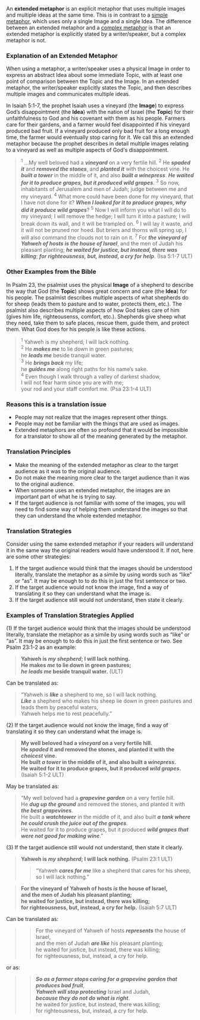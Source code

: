 
An **extended metaphor** is an explicit metaphor that uses multiple images and multiple ideas at the same time.  This is in contrast to a [simple metaphor](../figs-simetaphor/01.md), which uses only a single Image and a single Idea.  The difference between an extended metaphor and a [complex metaphor](../figs-cometaphor/01.md) is that an extended metaphor is explicitly stated by a writer/speaker, but a complex metaphor is not.

### Explanation of an Extended Metaphor

When using a metaphor, a writer/speaker uses a physical Image in order to express an abstract Idea about some immediate Topic, with at least one point of comparison between the Topic and the Image. In an extended metaphor, the writer/speaker explicitly states the Topic, and then describes multiple images and communicates multiple ideas.

In Isaiah 5:1-7, the prophet Isaiah uses a vineyard (the **Image**) to express God’s disappointment (the **Idea**) with the nation of Israel (the **Topic**) for their unfaithfulness to God and his covenant with them as his people. Farmers care for their gardens, and a farmer would feel disappointed if his vineyard produced bad fruit. If a vineyard produced only bad fruit for a long enough time, the farmer would eventually stop caring for it. We call this an extended metaphor because the prophet describes in detail multiple images relating to a vineyard as well as multiple aspects of God's disappointment.  

> <sup>1</sup> …My well beloved had a ***vineyard*** on a very fertile hill. <sup>2</sup> He ***spaded it*** and ***removed the stones***, and ***planted it*** with the choicest vine. He ***built a tower*** in the middle of it, and also ***built a winepress***. ***He waited for it to produce grapes, but it produced wild grapes***. <sup>3</sup> So now, inhabitants of Jerusalem and men of Judah; judge between me and my vineyard. <sup>4</sup> What more could have been done for my vineyard, that I have not done for it? ***When I looked for it to produce grapes, why did it produce wild grapes***? <sup>5</sup> Now I will inform you what I will do to my vineyard; I will remove the hedge; I will turn it into a pasture; I will break down its wall, and it will be trampled on. <sup>6</sup> I will lay it waste, and it will not be pruned nor hoed. But briers and thorns will spring up, I will also command the clouds not to rain on it. <sup>7</sup> For ***the vineyard of Yahweh of hosts is the house of Israel***, and the men of Judah his pleasant planting; ***he waited for justice, but instead, there was killing***; ***for righteousness, but, instead, a cry for help***. (Isa 5:1-7 ULT)

### Other Examples from the Bible

In Psalm 23, the psalmist uses the physical **Image** of a shepherd to describe the way that God (the **Topic**) shows great concern and care (the **Idea**) for his people. The psalmist describes multiple aspects of what shepherds do for sheep (leads them to pasture and to water, protects them, etc.). The psalmist also describes multiple aspects of how God takes care of him (gives him life, righteousenss, comfort, etc.). Shepherds give sheep what they need, take them to safe places, rescue them, guide them, and protect them. What God does for his people is like these actions.

> <sup> 1</sup> Yahweh is my shepherd; I will lack nothing.  
> <sup> 2</sup> He ***makes me*** to lie down in green pastures;  
> he ***leads me*** beside tranquil water.  
> <sup> 3</sup> He ***brings back*** my life;  
> he ***guides me*** along right paths for his name’s sake.  
> <sup> 4</sup> Even though I walk through a valley of darkest shadow,  
> I will not fear harm since you are with me;  
> your rod and your staff comfort me. (Psa 23:1-4 ULT)

### Reasons this is a translation issue

* People may not realize that the images represent other things.
* People may not be familiar with the things that are used as images.
* Extended metaphors are often so profound that it would be impossible for a translator to show all of the meaning generated by the metaphor.

### Translation Principles

* Make the meaning of the extended metaphor as clear to the target audience as it was to the original audience.
* Do not make the meaning more clear to the target audience than it was to the original audience.
* When someone uses an extended metaphor, the images are an important part of what he is trying to say.
* If the target audience is not familiar with some of the images, you will need to find some way of helping them understand the images so that they can understand the whole extended metaphor.

### Translation Strategies

Consider using the same extended metaphor if your readers will understand it in the same way the original readers would have understood it. If not, here are some other strategies:

1. If the target audience would think that the images should be understood literally, translate the metaphor as a simile by using words such as “like” or “as”. It may be enough to to do this in just the first sentence or two.
1. If the target audience would not know the image, find a way of translating it so they can understand what the image is.
1. If the target audience still would not understand, then state it clearly.

### Examples of Translation Strategies Applied

(1)  If the target audience would think that the images should be understood literally, translate the metaphor as a simile by using words such as “like” or “as”. It may be enough to to do this in just the first sentence or two.  See Psalm 23:1-2 as an example:

> **Yahweh is ***my shepherd***; I will lack nothing.**  
> **He makes ***me*** to lie down in green pastures;**  
> *****he leads me*** beside tranquil water.** (ULT)

Can be translated as:

> “Yahweh is ***like*** a shepherd to me, so I will lack nothing.  
> ***Like*** a shepherd who makes his sheep lie down in green pastures and leads them by peaceful waters,  
> Yahweh helps me to rest peacefully.”

(2)  If the target audience would not know the image, find a way of translating it so they can understand what the image is.

> **My well beloved had a ***vineyard*** on a very fertile hill.**  
> **He ***spaded*** it and removed the stones, and planted it with the ***choicest*** vine.**  
> **He built ***a tower*** in the middle of it, and also built a ***winepress***.**  
> **He waited for it to produce grapes, but it produced ***wild grapes***.** (Isaiah 5:1-2 ULT)

May be translated as:

> “My well beloved had a ***grapevine garden*** on a very fertile hill.  
> He ***dug up the ground*** and removed the stones, and planted it with ***the best grapevines***.  
> He built a ***watchtower*** in the middle of it, and also built ***a tank where he could crush the juice out of the grapes***.  
> He waited for it to produce grapes, but it produced ***wild grapes that were not good for making wine***.”

(3)  If the target audience still would not understand, then state it clearly.

> **Yahweh is ***my shepherd***; I will lack nothing.** (Psalm 23:1 ULT)  
>> “Yahweh ***cares for me*** like a shepherd that cares for his sheep, so I will lack nothing.”
  
> **For the vineyard of Yahweh of hosts ***is*** the house of Israel,**  
> **and the men of Judah his pleasant planting;**  
> **he waited for justice, but instead, there was killing;**  
> **for righteousness, but, instead, a cry for help.** (Isaiah 5:7 ULT)

Can be translated as:

>> For the vineyard of Yahweh of hosts ***represents*** the house of Israel,  
>> and the men of Judah ***are like*** his pleasant planting;  
>> he waited for justice, but instead, there was killing;  
>> for righteousness, but, instead, a cry for help.

or as:

>> ***So as a farmer stops caring for a grapevine garden that produces bad fruit***,  
>> ***Yahweh will stop protecting*** Israel and Judah,  
>> ***because they do not do what is right***.  
>> he waited for justice, but instead, there was killing;  
>> for righteousness, but, instead, a cry for help.
